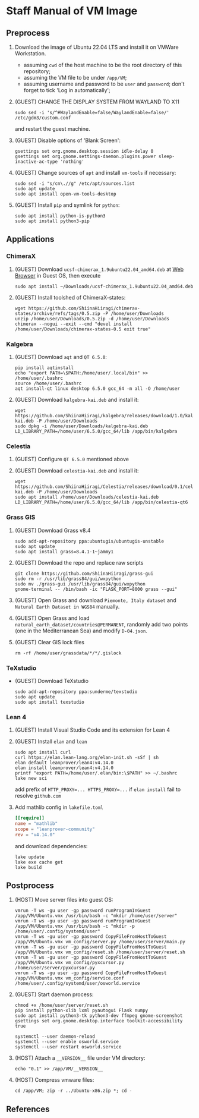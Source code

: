 # Staff Manual of VM Image

## Preprocess

1. Download the image of Ubuntu 22.04 LTS and install it on VMWare Workstation.
    - assuming `cwd` of the host machine to be the root directory of this repository;
    - assuming the VM file to be under `/app/VM`;
    - assuming username and password to be `user` and `password`; don't forget to tick 'Log in automatically';

2. (GUEST) CHANGE THE DISPLAY SYSTEM FROM WAYLAND TO X11

    ```shell
    sudo sed -i 's/^#WaylandEnable=false/WaylandEnable=false/' /etc/gdm3/custom.conf
    ```

    and restart the guest machine.

3. (GUEST) Disable options of 'Blank Screen':

    ```shell
    gsettings set org.gnome.desktop.session idle-delay 0
    gsettings set org.gnome.settings-daemon.plugins.power sleep-inactive-ac-type 'nothing'
    ```

4. (GUEST) Change sources of `apt` and install `vm-tools` if necessary:

    ```shell
    sudo sed -i "s/cn\.//g" /etc/apt/sources.list
    sudo apt update
    sudo apt install open-vm-tools-desktop
    ```

5. (GUEST) Install `pip` and symlink for `python`:

    ```shell
    sudo apt install python-is-python3
    sudo apt install python3-pip
    ```

## Applications
### ChimeraX

1. (GUEST) Download `ucsf-chimerax_1.9ubuntu22.04_amd64.deb` at [Web Browser](https://www.cgl.ucsf.edu/chimerax/cgi-bin/secure/chimerax-get.py?file=1.9/ubuntu-22.04/ucsf-chimerax_1.9ubuntu22.04_amd64.deb) in Guest OS, then execute

    ```shell
    sudo apt install ~/Downloads/ucsf-chimerax_1.9ubuntu22.04_amd64.deb
    ```

2. (GUEST) Install toolshed of ChimeraX-states:

    ```shell
    wget https://github.com/ShiinaHiiragi/chimerax-states/archive/refs/tags/0.5.zip -P /home/user/Downloads
    unzip /home/user/Downloads/0.5.zip -d /home/user/Downloads
    chimerax --nogui --exit --cmd "devel install /home/user/Downloads/chimerax-states-0.5 exit true"
    ```

### Kalgebra

1. (GUEST) Download `aqt` and `QT 6.5.0`:

    ```shell
    pip install aqtinstall
    echo "export PATH=\$PATH:/home/user/.local/bin" >> /home/user/.bashrc
    source /home/user/.bashrc
    aqt install-qt linux desktop 6.5.0 gcc_64 -m all -O /home/user
    ```

2. (GUEST) Download `kalgebra-kai.deb` and install it:

    ```shell
    wget https://github.com/ShiinaHiiragi/kalgebra/releases/download/1.0/kalgebra-kai.deb -P /home/user/Downloads
    sudo dpkg -i /home/user/Downloads/kalgebra-kai.deb
    LD_LIBRARY_PATH=/home/user/6.5.0/gcc_64/lib /app/bin/kalgebra
    ```

### Celestia

1. (GUEST) Configure `QT 6.5.0` mentioned above

2. (GUEST) Download `celestia-kai.deb` and install it:

    ```shell
    wget https://github.com/ShiinaHiiragi/Celestia/releases/download/0.1/celestia-kai.deb -P /home/user/Downloads
    sudo apt install /home/user/Downloads/celestia-kai.deb
    LD_LIBRARY_PATH=/home/user/6.5.0/gcc_64/lib /app/bin/celestia-qt6
    ```

### Grass GIS

1. (GUEST) Download Grass v8.4

    ```shell
    sudo add-apt-repository ppa:ubuntugis/ubuntugis-unstable
    sudo apt update
    sudo apt install grass=8.4.1-1~jammy1
    ```

2. (GUEST) Download the repo and replace raw scripts

    ```shell
    git clone https://github.com/ShiinaHiiragi/grass-gui
    sudo rm -r /usr/lib/grass84/gui/wxpython
    sudo mv ./grass-gui /usr/lib/grass84/gui/wxpython
    gnome-terminal -- /bin/bash -ic "FLASK_PORT=8000 grass --gui"
    ```

3. (GUEST) Open Grass and download `Piemonte, Italy dataset` and `Natural Earth Dataset in WGS84` manually.
4. (GUEST) Open Grass and load `natural_earth_dataset/countries@PERMANENT`, randomly add two points (one in the Mediterranean Sea) and modify `D-04.json`.
5. (GUEST) Clear GIS lock files

    ```shell
    rm -rf /home/user/grassdata/*/*/.gislock
    ```

### TeXstudio
- (GUEST) Download TeXstudio

    ```shell
    sudo add-apt-repository ppa:sunderme/texstudio
    sudo apt update
    sudo apt install texstudio
    ```

### Lean 4
1. (GUEST) Install Visual Studio Code and its extension for Lean 4
2. (GUEST) Install `elan` and `lean`

    ```shell
    sudo apt install curl
    curl https://elan.lean-lang.org/elan-init.sh -sSf | sh
    elan default leanprover/lean4:v4.14.0
    elan install leanprover/lean4:v4.14.0
    printf "export PATH=/home/user/.elan/bin:\$PATH" >> ~/.bashrc
    lake new sci
    ```

    add prefix of `HTTP_PROXY=... HTTPS_PROXY=...` if `elan install` fail to resolve `github.com`

3. Add mathlib config in `lakefile.toml`

    ```toml
    [[require]]
    name = "mathlib"
    scope = "leanprover-community"
    rev = "v4.14.0"
    ```

    and download dependencies:

    ```shell
    lake update
    lake exe cache get
    lake build
    ```

## Postprocess

1. (HOST) Move server files into guest OS:

    ```shell
    vmrun -T ws -gu user -gp password runProgramInGuest /app/VM/Ubuntu.vmx /usr/bin/bash -c "mkdir /home/user/server"
    vmrun -T ws -gu user -gp password runProgramInGuest /app/VM/Ubuntu.vmx /usr/bin/bash -c "mkdir -p /home/user/.config/systemd/user"
    vmrun -T ws -gu user -gp password CopyFileFromHostToGuest /app/VM/Ubuntu.vmx vm_config/server.py /home/user/server/main.py
    vmrun -T ws -gu user -gp password CopyFileFromHostToGuest /app/VM/Ubuntu.vmx vm_config/reset.sh /home/user/server/reset.sh
    vmrun -T ws -gu user -gp password CopyFileFromHostToGuest /app/VM/Ubuntu.vmx vm_config/pyxcursor.py /home/user/server/pyxcursor.py
    vmrun -T ws -gu user -gp password CopyFileFromHostToGuest /app/VM/Ubuntu.vmx vm_config/service.conf /home/user/.config/systemd/user/osworld.service
    ```

2. (GUEST) Start daemon process:

    ```shell
    chmod +x /home/user/server/reset.sh
    pip install python-xlib lxml pyautogui Flask numpy
    sudo apt install python3-tk python3-dev ffmpeg gnome-screenshot
    gsettings set org.gnome.desktop.interface toolkit-accessibility true

    systemctl --user daemon-reload
    systemctl --user enable osworld.service
    systemctl --user restart osworld.service
    ```

3. (HOST) Attach a `__VERSION__` file under VM directory:

    ```shell
    echo "0.1" >> /app/VM/__VERSION__
    ```

4. (HOST) Compress vmware files:

    ```shell
    cd /app/VM; zip -r ../Ubuntu-x86.zip *; cd -
    ```

## References
